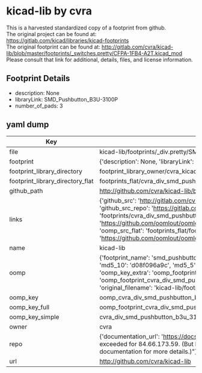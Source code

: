 # kicad-lib by cvra  
This is a harvested standardized copy of a footprint from github.  
The original project can be found at:  
https://gitlab.com/kicad/libraries/kicad-footprints  
The original footprint can be found at:
http://gitlab.com/cvra/kicad-lib/blob/master/footprints/_switches.pretty/CFPA-1FB4-A2T.kicad_mod
Please consult that link for additional, details, files, and license information.  
## Footprint Details
* description: None  
* libraryLink: SMD_Pushbutton_B3U-3100P  
* number_of_pads: 3  
## yaml dump  
| Key | Value |  
| --- | --- |  
| file | kicad-lib/footprints/_div.pretty/SMD_Pushbutton_B3U-3100P.kicad_mod |  
| footprint | {'description': None, 'libraryLink': 'SMD_Pushbutton_B3U-3100P', 'number_of_pads': 3} |  
| footprint_library_directory | footprint_library_owner/cvra_kicad-lib |  
| footprint_library_directory_flat | footprints_flat/cvra_div_smd_pushbutton_b3u_3100p/working |  
| github_path | http://github.com/cvra/kicad-lib/blob/master/footprints/_div.pretty/SMD_Pushbutton_B3U-3100P.kicad_mod |  
| links | {'github_src': 'http://gitlab.com/cvra/kicad-lib/blob/master/footprints/_switches.pretty/CFPA-1FB4-A2T.kicad_mod', 'github_src_repo': 'https://gitlab.com/kicad/libraries/kicad-footprints', 'oomp_bot': 'footprints/cvra_div_smd_pushbutton_b3u_3100p/working', 'oomp_bot_github': 'https://github.com/oomlout/oomlout_oomp_footprint_bot/tree/main/footprints/cvra_div_smd_pushbutton_b3u_3100p/working', 'oomp_src_flat': 'footprints_flat/footprints_flat/cvra_div_smd_pushbutton_b3u_3100p/working', 'oomp_src_flat_github': 'https://github.com/oomlout/oomlout_oomp_footprint_src/tree/main/footprints_flat/cvra_div_smd_pushbutton_b3u_3100p/working'} |  
| name | kicad-lib |  
| oomp | {'footprint_name': 'smd_pushbutton_b3u_3100p', 'library_name': '_div', 'md5': 'd08f096a9ca1676c66434fc314cc6f7a', 'md5_10': 'd08f096a9c', 'md5_5': 'd08f0', 'md5_6': 'd08f09', 'oomp_key': 'oomp_cvra_div_smd_pushbutton_b3u_3100p', 'oomp_key_extra': 'oomp_footprint_cvra_div_smd_pushbutton_b3u_3100p', 'oomp_key_full': 'oomp_footprint_cvra_div_smd_pushbutton_b3u_3100p_d08f09', 'oomp_key_simple': 'cvra_div_smd_pushbutton_b3u_3100p', 'original_filename': 'kicad-lib/footprints/_div.pretty/SMD_Pushbutton_B3U-3100P.kicad_mod', 'owner_name': 'cvra'} |  
| oomp_key | oomp_cvra_div_smd_pushbutton_b3u_3100p |  
| oomp_key_full | oomp_footprint_cvra_div_smd_pushbutton_b3u_3100p |  
| oomp_key_simple | cvra_div_smd_pushbutton_b3u_3100p |  
| owner | cvra |  
| repo | {'documentation_url': 'https://docs.github.com/rest/overview/resources-in-the-rest-api#rate-limiting', 'message': "API rate limit exceeded for 84.66.173.59. (But here's the good news: Authenticated requests get a higher rate limit. Check out the documentation for more details.)"} |  
| url | http://github.com/cvra/kicad-lib |  

